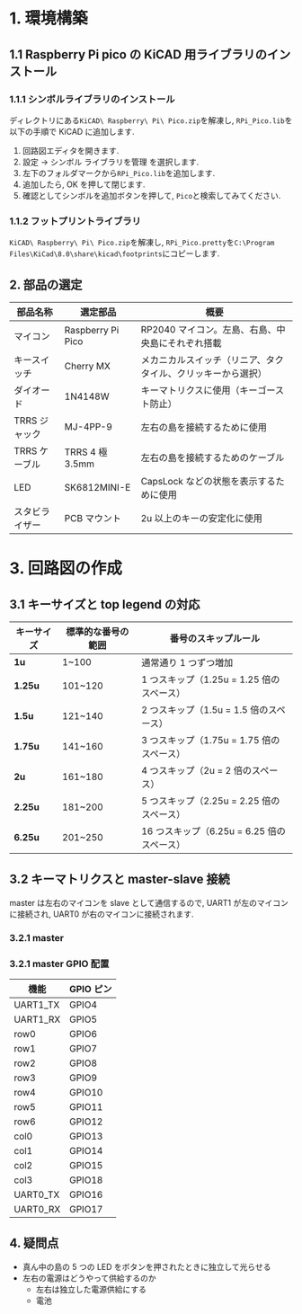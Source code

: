 # 1. 環境構築

## 1.1 Raspberry Pi pico の KiCAD 用ライブラリのインストール

### 1.1.1 シンボルライブラリのインストール

ディレクトリにある`KiCAD\ Raspberry\ Pi\ Pico.zip`を解凍し, `RPi_Pico.lib`を以下の手順で KiCAD に追加します.

1. 回路図エディタを開きます.
2. 設定 -> シンボル ライブラリを管理 を選択します.
3. 左下のフォルダマークから`RPi_Pico.lib`を追加します.
4. 追加したら, OK を押して閉じます.
5. 確認としてシンボルを追加ボタンを押して, `Pico`と検索してみてください.

### 1.1.2 フットプリントライブラリ

`KiCAD\ Raspberry\ Pi\ Pico.zip`を解凍し, `RPi_Pico.pretty`を`C:\Program Files\KiCad\8.0\share\kicad\footprints`にコピーします.

## 2. 部品の選定

| 部品名称       | 選定部品          | 概要                                                         |
| -------------- | ----------------- | ------------------------------------------------------------ |
| マイコン       | Raspberry Pi Pico | RP2040 マイコン。左島、右島、中央島にそれぞれ搭載            |
| キースイッチ   | Cherry MX         | メカニカルスイッチ（リニア、タクタイル、クリッキーから選択） |
| ダイオード     | 1N4148W           | キーマトリクスに使用（キーゴースト防止）                     |
| TRRS ジャック  | MJ-4PP-9          | 左右の島を接続するために使用                                 |
| TRRS ケーブル  | TRRS 4 極 3.5mm   | 左右の島を接続するためのケーブル                             |
| LED            | SK6812MINI-E      | CapsLock などの状態を表示するために使用                      |
| スタビライザー | PCB マウント      | 2u 以上のキーの安定化に使用                                  |

# 3. 回路図の作成

## 3.1 キーサイズと top legend の対応

| キーサイズ | 標準的な番号の範囲 | 番号のスキップルール                       |
| ---------- | ------------------ | ------------------------------------------ |
| **1u**     | 1~100              | 通常通り 1 つずつ増加                      |
| **1.25u**  | 101~120            | 1 つスキップ（1.25u = 1.25 倍のスペース）  |
| **1.5u**   | 121~140            | 2 つスキップ（1.5u = 1.5 倍のスペース）    |
| **1.75u**  | 141~160            | 3 つスキップ（1.75u = 1.75 倍のスペース）  |
| **2u**     | 161~180            | 4 つスキップ（2u = 2 倍のスペース）        |
| **2.25u**  | 181~200            | 5 つスキップ（2.25u = 2.25 倍のスペース）  |
| **6.25u**  | 201~250            | 16 つスキップ（6.25u = 6.25 倍のスペース） |

## 3.2 キーマトリクスと master-slave 接続

master は左右のマイコンを slave として通信するので, UART1 が左のマイコンに接続され, UART0 が右のマイコンに接続されます.

### 3.2.1 master

### 3.2.1 master GPIO 配置

| 機能     | GPIO ピン |
| -------- | --------- |
| UART1_TX | GPIO4     |
| UART1_RX | GPIO5     |
| row0     | GPIO6     |
| row1     | GPIO7     |
| row2     | GPIO8     |
| row3     | GPIO9     |
| row4     | GPIO10    |
| row5     | GPIO11    |
| row6     | GPIO12    |
| col0     | GPIO13    |
| col1     | GPIO14    |
| col2     | GPIO15    |
| col3     | GPIO18    |
| UART0_TX | GPIO16    |
| UART0_RX | GPIO17    |

## 4. 疑問点

- 真ん中の島の 5 つの LED をボタンを押されたときに独立して光らせる
- 左右の電源はどうやって供給するのか
  - 左右は独立した電源供給にする
  - 電池
